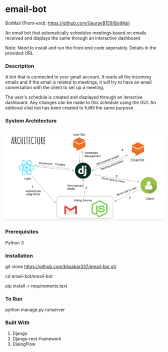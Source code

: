 # email-bot
BotMail (Front-end): https://github.com/GauravB159/BotMail

An email bot that automatically schedules meetings based on emails received and displays the same through an interactive dashboard

Note: Need to install and run the front-end code seperately. Details in the provided URL

### Description
A bot that is connected to your gmail account. It reads all the incoming emails and if the email is related to meetings, it will try to have an email conversation with the client to set up a meeting. 

The user's schedule is created and displayed through an iteractive dashboard. Any changes can be made to this schedule using the GUI. An editional chat bot has been created to fullfil the same purpose.

### System Architecture

![Architecture](architecture.PNG)

### Prerequisites
Python 3

### Installation

git clone https://github.com/bhaskar337/email-bot.git

cd email-bot/email-bot

pip install -r requirements.text

### To Run

python manage.py runserver

### Built With

1. Django 
1. Django-rest-framework
1. DialogFlow
